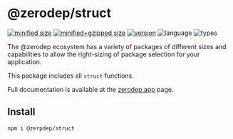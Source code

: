 # @zerodep/struct

[![minified size](https://img.shields.io/bundlephobia/min/@zerodep/struct?style=flat-square&color=blue)](https://bundlephobia.com/package/@zerodep/struct)
[![minified+gzipped size](https://img.shields.io/bundlephobia/minzip/@zerodep/struct?style=flat-square&color=blue)](https://bundlephobia.com/package/@zerodep/struct)
[![version](https://img.shields.io/npm/v/@zerodep/struct?style=flat-square&color=blue)](https://www.npmjs.com/package/@zerodep/struct)
![language](https://img.shields.io/badge/typescript-100%25-blue?style=flat-square)
![types](https://img.shields.io/badge/types-included-blue?style=flat-square)

The @zerodep ecosystem has a variety of packages of different sizes and capabilities to allow the right-sizing of package selection for your application.

This package includes all `struct` functions.

Full documentation is available at the [zerodep.app](http://zerodep.app/struct) page.

## Install

```bash
npm i @zerpdep/struct
```
